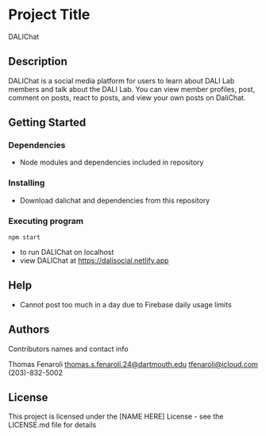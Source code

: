 # Project Title

DALIChat

## Description

DALIChat is a social media platform for users to learn about DALI Lab members and talk about the DALI Lab. You can view member profiles, post, comment on posts, react to posts, and view your own posts on DaliChat.

## Getting Started

### Dependencies

* Node modules and dependencies included in repository

### Installing

* Download dalichat and dependencies from this repository

### Executing program

```
npm start
```
* to run DALIChat on localhost
* view DALIChat at https://dalisocial.netlify.app

## Help

* Cannot post too much in a day due to Firebase daily usage limits

## Authors

Contributors names and contact info

Thomas Fenaroli
thomas.s.fenaroli.24@dartmouth.edu
tfenaroli@icloud.com
(203)-832-5002

## License

This project is licensed under the [NAME HERE] License - see the LICENSE.md file for details
